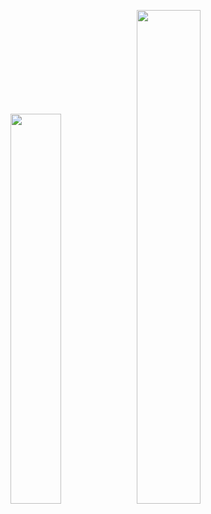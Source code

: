 
<!--## Junior Web FE Developer `SeoYng` 입니다 👋-->

<img src="https://user-images.githubusercontent.com/22907830/95611782-46dd8d00-0a9d-11eb-83bd-ac6116ada559.png" width="40%"><img src="https://github-readme-stats.vercel.app/api?username=tjdud0123&show_icons=true&theme=tokyonight" width="45%">

<!--
**tjdud0123/tjdud0123** is a ✨ _special_ ✨ repository because its `README.md` (this file) appears on your GitHub profile.

Here are some ideas to get you started:

- 🔭 I’m currently working on ...
- 🌱 I’m currently learning ...
- 👯 I’m looking to collaborate on ...
- 🤔 I’m looking for help with ...
- 💬 Ask me about ...
- 📫 How to reach me: ...
- 😄 Pronouns: ...
- ⚡ Fun fact: ...
-->
